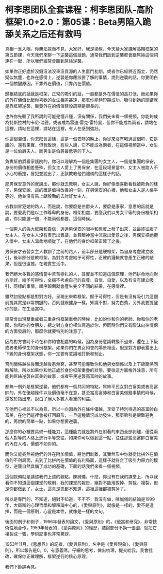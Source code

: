 # 柯李思团队全套课程：柯李思团队-高阶框架1.0+2.0：第05课：Beta男陷入跪舔关系之后还有救吗

真相一旦入眼，你無法視而不見，大家好，我是梁叔，今天給大家講解高階框架的第五節課，今天我們來聊一下逆襲這個話題，通常我們談到逆襲都會跟屌絲這個詞連在一起，所以我們經常會聽到屌絲逆襲。

如果你正好處於沒錢沒法沒車沒資源的人生奮鬥初期，或者你已經將近而立，仍然疑似無塵，也許在感情上，逆襲是你應該要了解的事情，說到逆襲的話，你要明白一個關鍵原因，不靠外在價值，只靠內在價值。

歸根結底的話就是框架，正常的吸引的話，一般都是外在價值的高打低，而如果你的外在價值比起你喜歡的女生相差甚遠，那麼你能夠短期成功，吸引到她的關鍵就是靠框架逆襲，畢竟外在的價值建設周期是很長的。

也許你先聽了我所說的可能是懂非懂，沒有關係，我們先來看一個視頻，你能夠成為特斯拉村的卡尼·瑞德，或者成為雷迪·雷克·雷特里，但你不能成為兩者，請站在這裡，請站在這裡，請站在這裡，有人在感到強壯。

你這個混蛋，你怎麼會這樣，這是一個安靜的晚上，你從來沒有喝過這個吧，它是甜的，還有果實，但我敢說，有些人說，它不能成為兩者，在這個視頻當中，女生是一位伯爵夫人，而男生是伯爵最低等的下人。

負責幫伯爵看家護院的，你可以理解為一個是集團的女主人，一個是集團的保安，身份的價值相差懸殊，但女主人愛上了男保安，在這段場景當中，女主人被路人不小心的衝撞，冒犯並說出了，正該教教他們禮儀的這樣子的話。

那男保安意外的就說出，那你就去教啊，女主人說，你好像很喜歡看我被欺負的樣子，男保安說，這的確是值得改善的一刻，在男保安的心裡，他和女主人是人格平等的，他並沒有馬上獻殷勤的去討好女主人。

去教訓冒犯她的路人，而是說，你要麼是伯爵夫人，要麼是康寧，意思的話就是說，要麼我們是以工作尊卑的身份，框架相處，要麼我們以男女平等的身份框架相處，你只能選一個，不能兩個都要，這個時候。

一個男人的強大框架和自信，透過男保安的眼神和態度上發了出來，並最終征服了女主人，在女主人沒有表示出異議，並且眼神當中流露出愛意之後，男保安把她攬入懷中，女主人溫柔地順從了，在他們的身份框架正確了之後。

男保安才去替女主人教訓了之前的路人，前半部分是硬框架，為自身考慮建立吸引，後半部分是軟框架，為對方考慮給予可得性，正確的邏輯就會產生正確的結果，但是很遺憾，在現實生活中。

我們絕大多數的感情當中苦苦掙扎的人，其實並不知道這個原理，他們拼命地向對方示好，給予可得性，全揚不考慮自己的自尊、自信、自愛，以及有沒有建立吸引，同樣的事情，順序顛倒就會產生完全不同的結果，在感情裡。

雖然初發點都是對對方好，呈現出來軟框架，賦予可得性，但是有沒有吸引力這個前提其實是非常關鍵的，否則就跟健身一樣，知識不對，努力白費，另外我要提醒你的是，在生活當中。

經常會出現雙重或者三重身份框架重疊的時候，比如說你和你的老師、你和你的老闆、你和你的女朋友，總之對方身份權位高過於你，但同時你們又有曖昧向往情侶的方面發展的，那麼你就要特別的注意了。

因為對方會時不時在和你約會相處的時候，因為身份意識轉換不過來，還在上下級或者老師學生的身份框架，如果你們在男女約會的場景裡面，但是對方卻表露出上下級的身份框架狀態，你一定要有意識地打斷和制止。

否則關係越往後面走越後患無窮，甚至可能導致你和他男女關係以及上下級關係同時解除，所以如果你和他正處於身份框架重疊的狀態，要往這方面格外注意，所有能夠屌絲逆襲白富美的故事，或者平民逆襲高富帥的故事。

都無一例外是框架逆襲，他們都有一個共同的特點，屌絲平民女對白富美或者高富帥的，外在優越條件以及價值毫不在意，甚至當高富帥和白富美做錯事情的時候，還敢於指出來，說白了絕大多數人看重的利益。

在他們心裡並不以為意，所以一向因為外在條件優越，享受了特別待遇的高富帥白富美，在他們這裡會被打回原形，一旦這種情況成功發生，那麼吸引是很難避免的，再說的簡單一點，如果你想要逆襲。

那麼你的心裡要具備一種能力，這種能力就是將外在附著的東西全部剝離，僅從兩個人對等的人格上進行平等交往，如果你可以做到這一點，往往那些高富帥白富美的內在人格，價值不如你的。

而你又能夠無視他們的外在附加價值，將他們剝離，其實無形中你就從比拼外在價值的不利局面，去到了比拼內在價值的有利局面，這樣子就符合了吸引力原力的模型，逆襲自然具備了成功的基礎，下面的話我們來看一個視頻。

這個視頻就是講述我們上述的觀點，陳誠儀，什麼，你沒有在我的課堂上，所以我看你不知道這個課堂的規則，我的課堂的報告，絕對不能用拔掉、剪裁、複製，但是你都做到了，女士，這真是鬼都不知道，這裡這裡都被剪掉了。

所以是專門的，不知道，絕對不知道，不不不，我沒有做，陳誠儀的結論是1999年，大衛斯的心理哲學和解釋論中心的，《愛與原則》，就像是一樣的，愛不是選擇，而是一個原則，心靈是本性，就像是一樣的文句。

後面的例子和例子，1996年發表的論文，《愛與原則》的，《他當和研究》，非常技術性地合作，1959年發表的，《愛與原則》的經歷，結論部分不換一張圖，就把它複製成一張，學術記事也非常驚訝。

1953年11月，《思想界》的記者，《愛與原則》，名字是《愛與現象》，《愛與原則》，所以報告是0。0，有意義嗎，仔細的思考，做出梳理，提交給我，我會批改，確保你正確理解，框架逆行的核心原理。

我們下節課再見。